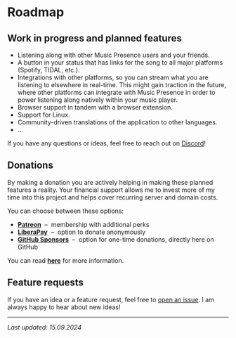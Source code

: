 # Roadmap

## Work in progress and planned features

- Listening along with other Music Presence users and your friends.
- A button in your status that has links for the song
  to all major platforms (Spotify, TIDAL, etc.).
- Integrations with other platforms,
  so you can stream what you are listening to elsewhere in real-time.
  This might gain traction in the future,
  where other platforms can integrate with Music Presence
  in order to power listening along natively within your music player.
- Browser support in tandem with a browser extension.
- Support for Linux.
- Community-driven translations of the application to other languages.
- ...

If you have any questions or ideas,
feel free to reach out on [Discord](https://discord-invite.musicpresence.app)!

## Donations

By making a donation you are actively helping
in making these planned features a reality.
Your financial support allows me to invest more of my time into this project
and helps cover recurring server and domain costs.

You can choose between these options:

* **[Patreon](https://www.patreon.com/musicpresence)**
  &nbsp;&ndash;&nbsp; membership with additional perks
* **[LiberaPay](https://liberapay.com/jonasvandenberg)**
  &nbsp;&ndash;&nbsp; option to donate anonymously
* **[GitHub Sponsors](https://github.com/sponsors/ungive)**
  &nbsp;&ndash;&nbsp; option for one-time donations, directly here on GitHub

You can read [**here**](../FUNDING.md) for more information.

## Feature requests

If you have an idea or a feature request,
feel free to [open an issue](
  https://github.com/ungive/discord-music-presence/issues).
I am always happy to hear about new ideas!

---

*Last updated: 15.09.2024*

